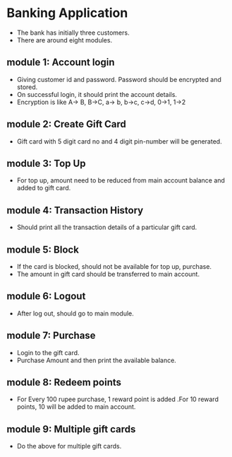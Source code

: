 # Banking Application

- The bank has initially three customers.
- There are around eight modules.

## module 1: Account login

- Giving customer id and password. Password should be encrypted and stored. 
- On successful login, it should print the account details. 
- Encryption is like A-> B, B->C, a-> b, b->c, c->d, 0->1, 1->2

## module 2: Create Gift Card
- Gift card with 5 digit card no and 4 digit pin-number will be generated.

## module 3: Top Up
- For top up, amount need to be reduced from main account balance and added to gift card.

## module 4: Transaction History
- Should print all the transaction details of a particular gift card.

## module 5: Block
- If the card is blocked, should not be available for top up, purchase. 
- The amount in gift card should be transferred to main account.

## module 6: Logout
- After log out, should go to main module.

## module 7: Purchase
- Login to the gift card.
- Purchase Amount and then print the available balance.

## module 8: Redeem points
- For Every 100 rupee purchase, 1 reward point is added .For 10 reward points, 10 will be added to main account.

## module 9:  Multiple gift cards
- Do the above for multiple gift cards.



